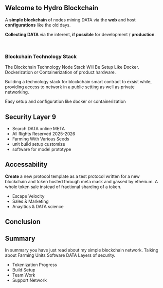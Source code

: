 ## Welcome to Hydro Blockchain

A **simple blockchain** of nodes mining DATA via the **web** and host **configurations** 
like the old days.

**Collecting DATA** via the interent, **if possible** for development / **production**.

<br>
 
### Blockchain Technology Stack
  
  The Blockchain Technology Node Stack Will Be Setup Like Docker.
  Dockerization or Containerization of product hardware.
  
  Building a technology stack for blockchain smart contract to exsist while,
  providing access to network in a public setting as well as private networking.
  
  Easy setup and configuration
  like docker or containerization

  ## Security Layer 9 
  
- Search DATA online META
- All Rights Reserved 2025-2026
- Farming With Various Seeds
- unit build setup customize 
- software for model prototype
 
## Accessability 

**Create** a new protocol template as a test protocol
written for a new blockchain and token hosted through
meta mask and gassed by etherium. A whole token sale
instead of fractional sharding of a token.

- Escape Velocity
- Sales & Marketing
- Anayltics & DATA science

## Conclusion 

## Summary

In summary you have just read about my simple blockchain network.
Talking about Farming Units Software DATA Layers of security.

- Tokenization Progress
- Build Setup
- Team Work
- Support Network
